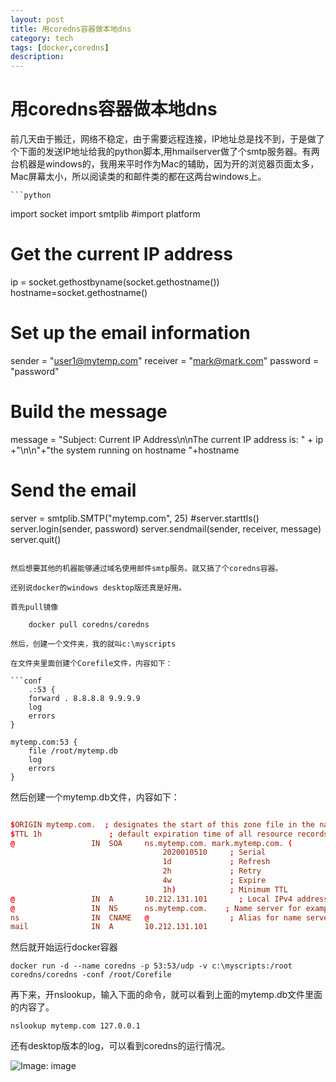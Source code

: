 ```yaml
---
layout: post
title: 用coredns容器做本地dns
category: tech
tags: [docker,coredns]
description: 
---
```


# 用coredns容器做本地dns

前几天由于搬迁，网络不稳定，由于需要远程连接，IP地址总是找不到，于是做了个下面的发送IP地址给我的python脚本,用hmailserver做了个smtp服务器。有两台机器是windows的，我用来平时作为Mac的辅助，因为开的浏览器页面太多，Mac屏幕太小，所以阅读类的和邮件类的都在这两台windows上。
    
    ```python
import socket
import smtplib
#import platform

# Get the current IP address
ip = socket.gethostbyname(socket.gethostname())
hostname=socket.gethostname()



# Set up the email information
sender = "user1@mytemp.com"
receiver = "mark@mark.com"
password = "password"

# Build the message
message = "Subject: Current IP Address\n\nThe current IP address is: " + ip +"\n\n"+"the system running on hostname "+hostname

# Send the email
server = smtplib.SMTP("mytemp.com", 25)
#server.starttls()
server.login(sender, password)
server.sendmail(sender, receiver, message)
server.quit()
```

然后想要其他的机器能够通过域名使用邮件smtp服务。就又搞了个coredns容器。

还别说docker的windows desktop版还真是好用。

首先pull镜像

    docker pull coredns/coredns

然后，创建一个文件夹，我的就叫c:\myscripts

在文件夹里面创建个Corefile文件，内容如下：

```conf   
    .:53 {
    forward . 8.8.8.8 9.9.9.9
    log
    errors
}

mytemp.com:53 {
    file /root/mytemp.db
    log
    errors
}
```

然后创建一个mytemp.db文件，内容如下：

```conf

$ORIGIN mytemp.com.  ; designates the start of this zone file in the namespace
$TTL 1h               ; default expiration time of all resource records without their own TTL value
@                 IN  SOA     ns.mytemp.com. mark.mytemp.com. (
                                  2020010510     ; Serial
                                  1d             ; Refresh
                                  2h             ; Retry
                                  4w             ; Expire
                                  1h)            ; Minimum TTL
@                 IN  A       10.212.131.101       ; Local IPv4 address for example.com.
@                 IN  NS      ns.mytemp.com.    ; Name server for example.com.
ns                IN  CNAME   @                  ; Alias for name server (points to example.com.)
mail			  IN  A       10.212.131.101
```

然后就开始运行docker容器

    docker run -d --name coredns -p 53:53/udp -v c:\myscripts:/root coredns/coredns -conf /root/Corefile

再下来，开nslookup，输入下面的命令，就可以看到上面的mytemp.db文件里面的内容了。

    nslookup mytemp.com 127.0.0.1

还有desktop版本的log，可以看到coredns的运行情况。

![Image: image](/tupian/coredns.jpg)